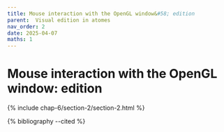 ```yaml
---
title: Mouse interaction with the OpenGL window&#58; edition
parent:  Visual edition in atomes
nav_order: 2
date: 2025-04-07
maths: 1
---
```


# Mouse interaction with the OpenGL window&#58; edition


{% include chap-6/section-2/section-2.html %}

{% bibliography --cited %}

